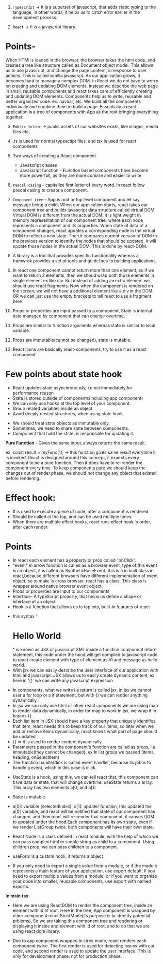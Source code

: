 1. `Typescript` -> It is a superset of javascript, that adds static typing to the language, in other words, it helps us to catch error earlier in the development process.

2. `React` -> It is a javascript library.

# Points-

When HTMl is loaded in the browser, the browser takes the html code, and creates a tree like structure called as Document object model. This allows us to use javascript, and change the page content, in response to user actions. This is called vanilla javascript. As our application grows, it becomes hard to manage a complex DOM.
In React we do not have to worry on creating and updating DOM elements, instead we describe the web page in small, reusable components and react takes care of efficiently creating and updating DOM elements. Components help us to write, reusable and better organized code. ex. navbar, etc. We build all the components individually and combine them to build a page. Essentially a react application is a tree of components with App as the root bringing everything together.

3. `Public folder` -> public assets of our websites exists, like images, media files etc.

4. .ts is used for normal typesctipt files, and tsx is used for react components

5. Two ways of creating a React component

   - Javascript classes
   - Javascript function - Function based components have become more powerfull, as they are more concise and easier to write.

6. `Pascal casing` - capitalize first letter of every word. In react follow pascal casing to create a component.

7. `Component tree` - App is root or top level component and let say message being a child. When our application starts, react takes our component tree and builds javascript data structure called virtual DOM. Virtual DOM is different from the actual DOM, it is light weight in memory representation of our component tree, where each node represents a component and its properties. When state of data of a component changes, react updates a corresponding node in the virtual DOM to reflect a new state. Then it compares current version of DOM to the previous version to identify the nodes that should be updated. It will update those nodes in the actual DOM. This is done by react-DOM.

8. A library is a tool that provides specific functionality whereas a framwrok provides a set of tools and guidelines fo building applications.

9. In react one component cannot return more than one element, so if we want to return 2 elements, then we shoud wrap both those elements in single element ex like div. But instead of adding an extra element we should use react fragments. Now when the component is rendered on the screen, we will not have a additional element like a div in the DOM. OR we can just use the empty brackets to tell react to use a fragment here

10. Props or properties are input passed to a component, State is internal data managed by component that can change overtime.

11. Props are similar to function arguments whereas state is similar to local variable.

12. Props are immutable(cannot be changed), state is mutable.

13. React icons are basically react-components, try to use it as a react component.

# Few points about state hook

- React updates state asynchronously, i.e not immediately,for performance reason
- State is stored outside of components(including app component)
- We can only use hooks at the top level of your component.
- Group related variables inside an object.
- Avoid deeply nested structures, when using state hook.

* We should treat state objects as immutable only.
* Sometimes, we need to share state between components.
* Component that hold the state, is responsible for updating it.

**Pure Function** - Given the same input, always returns the same result.

ex. const result = myFunc(1); -> this function gives same result everytime it is invoked.
React is designed around this concept, it expects every component to be a pure function. Then it does have to re-render the component every time. To keep components pure we should keep the changes out of render phase, we should not change any object that existed before rendering.

# Effect hook:

- It is used to execute a piece of code, after a component is rendered
- Should be called at the top, and can be used multiple times.
- When there are multiple effect hooks, react runs effect hook in order, after each render.

# Points

- In react each element has a property or prop called "onClick".
- "event" in arrow function is called as a browser event, type of this event is an object, it is called as SyntheticBaseEvent, this is a in built class in react,because different browsers have different implementation of event object, so to make is cross browser, react has a class. This class is wrapper around native browser event object.
- Props or properties are input to our components
- Interface- A typeScript property, that helps us define a shape or interface of an object
- Hook is a function that allows us to tap into, built-in features of react

* this syntax "<h1>Hello World</h1>" is known as JSX or javascript XML inside a function component return statement, this code under the hood will get compiled to javascript code to react.create element with type of element as h1 and message as hello world.
* With jsx we can easily describe the user interface of our application with html and javascript. JSX allows us to easily create dynamic content, ex here in '{}' we can write any javascript expression

- In components, what we write i.e return is called jsx, in jsx we cannot user a for loop or a if statement, but with {} we can render anything dynamically.
- In jsx we can only use html or other react components we are using map to render data dynamically, in order for map to work in jsx, we wrap it in braces {}.
- Each list item in JSX should have a key property that uniquely identifies that item, react needs this to keep track of our items, so later when we add
  or remove items dynamically, react knows what part of page should be updated
- {} => it is used to render content dynamically.
- Parameters passed in the component's function are called as props, i.e immutable(they cannot be changed). ex In list group we passed (items, heading, onSelectItem)
- The function handleClick is called event handler, because its job is to handle a event, which in this case is click.

* UseState is a hook, using this, we can tell react that, this component can have data or state, that will change overtime. useState returns a array. This array has two elements a[0] and a[1]
* State is mutable
* a[0]: variable (selectedIndex), a[1]: updater function, this updated the a[0] variable, and react will be notified that state of our component has changed, and then react will re-render that component, it causes DOM to updated under the hood.Each component has its own state, even if we render ListGroup twice, both components will have their own state.

* React Node is a class defined in react module, with the help of which we can pass complex html or simple string as child to a component. Using children prop, we can pass children to a component.
* useForm is a custom hook, it returns a object
* If you only need to export a single value from a module, or if the module represents a main feature of your application, use export default. If you need to export multiple values from a module, or if you want to organize your code into smaller, reusable components, use export with named exports.

**In main.tsx**:

- Here we are using ReactDOM to render the component tree, inside an element with id of root. Here in the tree, App component is wrapped by other component react.StrictMode(its purpose is to identify potential prblems). So we are taking this component tree and rendering or displaying it inside and element with id of root, and to do that we are using react dom library.

- Due to app component wrapped in strict mode, react renders each component twice. The first render is used for detecting issues with out code, and second render is used to update the user interface. This is only for development phase, not for production phase.
